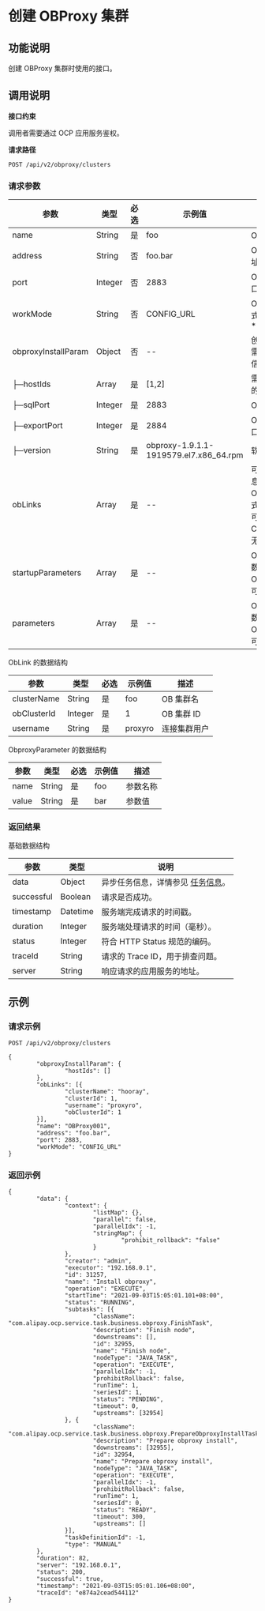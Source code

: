 创建 OBProxy 集群 
==================================



功能说明 
-------------------------

创建 OBProxy 集群时使用的接口。

调用说明 
-------------------------

**接口约束** 

调用者需要通过 OCP 应用服务鉴权。

**请求路径** 

`POST /api/v2/obproxy/clusters`

### 请求参数 




|         参数          |   类型    | 必选 |                  示例值                   |                                                                       描述                                                                       |
|---------------------|---------|----|----------------------------------------|------------------------------------------------------------------------------------------------------------------------------------------------|
| name                | String  | 是  | foo                                    | OBProxy 集群名                                                                                                                                    |
| address             | String  | 否  | foo.bar                                | OBProxy 集群访问地址                                                                                                                                 |
| port                | Integer | 否  | 2883                                   | OBProxy 集群访问端口                                                                                                                                 |
| workMode            | String  | 否  | CONFIG_URL                             | OBProxy 集群工作模式： * CONFIG_URL   * RS_LIST    |
| obproxyInstallParam | Object  | 否  | --                                     | 创建 OBProxy 集群时需要安装的 OBProxy 信息                                                                                                                 |
| ├─hostIds           | Array   | 是  | \[1,2\]                                | 需要被安装 OBProxy 的主机 ID                                                                                                                           |
| ├─sqlPort           | Integer | 是  | 2883                                   | OBProxy sql 端口                                                                                                                                 |
| ├─exportPort        | Integer | 是  | 2884                                   | OBProxy exproter 端口                                                                                                                            |
| ├─version           | String  | 是  | obproxy-1.9.1.1-1919579.el7.x86_64.rpm | 软件包版本                                                                                                                                          |
| obLinks             | Array   | 是  | --                                     | 可连接 OB 集群信息，数据结构见 ObLink。RS_LIST 模式下有且只能有一个可连接 OB 集群。CONFIG_URL 模式下无限制。                                                                        |
| startupParameters   | Array   | 是  | --                                     | OBProxy 启动参数，数据结构见 ObproxyParameter。可以为空数组。                                                                                                    |
| parameters          | Array   | 是  | --                                     | OBProxy 非启动参数，数据结构见 ObproxyParameter。可以为空数组。                                                                                                   |



ObLink 的数据结构


|     参数      |   类型    | 必选 |   示例值   |    描述    |
|-------------|---------|----|---------|----------|
| clusterName | String  | 是  | foo     | OB 集群名   |
| obClusterId | Integer | 是  | 1       | OB 集群 ID |
| username    | String  | 是  | proxyro | 连接集群用户   |



ObproxyParameter 的数据结构


|  参数   |   类型   | 必选 | 示例值 |  描述  |
|-------|--------|----|-----|------|
| name  | String | 是  | foo | 参数名称 |
| value | String | 是  | bar | 参数值  |



### 返回结果 

基础数据结构


|     参数     |    类型    |                                说明                                |
|------------|----------|------------------------------------------------------------------|
| data       | Object   | 异步任务信息，详情参见 [任务信息](/zh-CN/5.api-reference/17.api-appendix/1.task-information.md)。 |
| successful | Boolean  | 请求是否成功。                                                          |
| timestamp  | Datetime | 服务端完成请求的时间戳。                                                     |
| duration   | Integer  | 服务端处理请求的时间（毫秒）。                                                  |
| status     | Integer  | 符合 HTTP Status 规范的编码。                                            |
| traceId    | String   | 请求的 Trace ID，用于排查问题。                                             |
| server     | String   | 响应请求的应用服务的地址。                                                    |



示例 
-----------------------

### 请求示例 

`POST /api/v2/obproxy/clusters`

```unknow
{
        "obproxyInstallParam": {
                "hostIds": []
        },
        "obLinks": [{
                "clusterName": "hooray",
                "clusterId": 1,
                "username": "proxyro",
                "obClusterId": 1
        }],
        "name": "OBProxy001",
        "address": "foo.bar",
        "port": 2883,
        "workMode": "CONFIG_URL"
}
```



### 返回示例 

```unknow
{
        "data": {
                "context": {
                        "listMap": {},
                        "parallel": false,
                        "parallelIdx": -1,
                        "stringMap": {
                                "prohibit_rollback": "false"
                        }
                },
                "creator": "admin",
                "executor": "192.168.0.1",
                "id": 31257,
                "name": "Install obproxy",
                "operation": "EXECUTE",
                "startTime": "2021-09-03T15:05:01.101+08:00",
                "status": "RUNNING",
                "subtasks": [{
                        "className": "com.alipay.ocp.service.task.business.obproxy.FinishTask",
                        "description": "Finish node",
                        "downstreams": [],
                        "id": 32955,
                        "name": "Finish node",
                        "nodeType": "JAVA_TASK",
                        "operation": "EXECUTE",
                        "parallelIdx": -1,
                        "prohibitRollback": false,
                        "runTime": 1,
                        "seriesId": 1,
                        "status": "PENDING",
                        "timeout": 0,
                        "upstreams": [32954]
                }, {
                        "className": "com.alipay.ocp.service.task.business.obproxy.PrepareObproxyInstallTask",
                        "description": "Prepare obproxy install",
                        "downstreams": [32955],
                        "id": 32954,
                        "name": "Prepare obproxy install",
                        "nodeType": "JAVA_TASK",
                        "operation": "EXECUTE",
                        "parallelIdx": -1,
                        "prohibitRollback": false,
                        "runTime": 1,
                        "seriesId": 0,
                        "status": "READY",
                        "timeout": 300,
                        "upstreams": []
                }],
                "taskDefinitionId": -1,
                "type": "MANUAL"
        },
        "duration": 82,
        "server": "192.168.0.1",
        "status": 200,
        "successful": true,
        "timestamp": "2021-09-03T15:05:01.106+08:00",
        "traceId": "e874a2cead544112"
}
```


